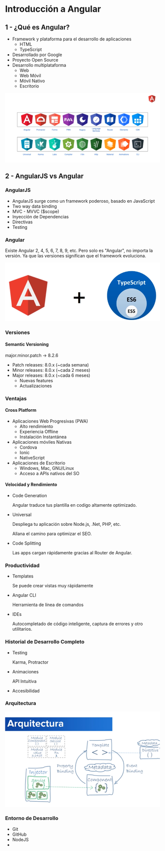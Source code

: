 # Introducción a Angular

## 1 - ¿Qué es Angular?

* Framework y plataforma para el desarrollo de aplicaciones
    * HTML
    * TypeScript
* Desarrollado por Google
* Proyecto Open Source
* Desarrollo multiplataforma
    * Web
    * Web Móvil
    * Móvil Nativo
    * Escritorio

![Plataforma Angular](/img/plataforma_angular.png)

## 2 - AngularJS vs Angular

### AngularJS

* AngularJS surge como un framework poderoso, basado en JavaScript
* Two way data binding
* MVC - MVVC ($scope)
* Inyección de Dependencias
* Directivas
* Testing

### Angular

Existe Angular 2, 4, 5, 6, 7, 8, 9, etc. Pero solo es "Angular", no importa la versión. Ya que las versiones significan que el framework evoluciona. 

![Angular](/img/angular_typescript.png)

### Versiones

#### Semantic Versioning

major.minor.patch -> 8.2.6

* Patch releases: 8.0.x (~cada semana)
* Minor releases: 8.0.x (~cada 2 meses)
* Major releases: 8.0.x (~cada 6 meses)
    * Nuevas features
    * Actualizaciones

### Ventajas

#### Cross Platform

* Aplicaciones Web Progresivas (PWA)
    * Alto rendimiento
    * Experiencia Offline
    * Instalación Instantánea
* Aplicaciones móviles Nativas
    * Cordova
    * Ionic
    * NativeScript
* Aplicaciones de Escritorio
    * Windows, Mac, GNU/Linux
    * Acceso a APIs nativos del SO

#### Velocidad y Rendimiento

* Code Generation

    Angular traduce tus plantilla en codigo altamente optimizado.

* Universal

    Despliega tu aplicación sobre Node.js, .Net, PHP, etc.

    Allana el camino para optimizar el SEO.

* Code Splitting

    Las apps cargan rápidamente gracias al Router de Angular.

### Productividad

* Templates

    Se puede crear vistas muy rápidamente

* Angular CLI

    Herramienta de línea de comandos

* IDEs

    Autocompletado de código inteligente, captura de errores y otro utilitarios.

### Historial de Desarrollo Completo

* Testing

    Karma, Protractor

* Animaciones

    API Intuitiva

* Accesibilidad

### Arquitectura

![Arquitectura angular](/img/arquitectura_angular.png)

### Entorno de Desarrollo

* Git
* GitHub
* NodeJS
* 